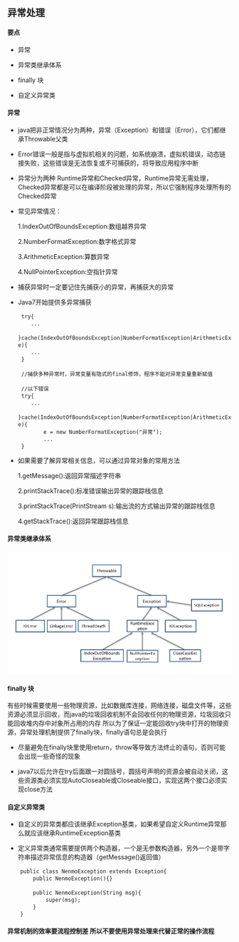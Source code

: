 ## 异常处理

#### 要点

* 异常

* 异常类继承体系

* finally 块

* 自定义异常类


#### 异常

* java把非正常情况分为两种，异常（Exception）和错误（Error），它们都继承Throwable父类

* Error错误一般是指与虚拟机相关的问题，如系统崩溃，虚拟机错误，动态链接失败，这些错误是无法恢复或不可捕获的，将导致应用程序中断

* 异常分为两种 Runtime异常和Checked异常，Runtime异常无需处理，Checked异常都是可以在编译阶段被处理的异常，所以它强制程序处理所有的Checked异常

* 常见异常情况：

    1.IndexOutOfBoundsException:数组越界异常
    
    2.NumberFormatException:数字格式异常
    
    3.ArithmeticException:算数异常

    4.NullPointerException:空指针异常
    
* 捕获异常时一定要记住先捕获小的异常，再捕获大的异常

* Java7开始提供多异常捕获

    ```
     try{
        ...
     }cache(IndexOutOfBoundsException|NumberFormatException|ArithmeticException e){
        ...
     }
        
     //捕获多种异常时，异常变量有隐式的final修饰，程序不能对异常变量重新赋值
        
     //以下错误
     try{
        ...
     }cache(IndexOutOfBoundsException|NumberFormatException|ArithmeticException e){
            e = new NumberFormatException("异常");
            ...
     }
    ```
    
* 如果需要了解异常相关信息，可以通过异常对象的常用方法

    1.getMessage():返回异常描述字符串
    
    2.printStackTrace():标准错误输出异常的跟踪栈信息
    
    3.printStackTrace(PrintStream s):输出流的方式输出异常的跟踪栈信息
    
    4.getStackTrace():返回异常跟踪栈信息
    
#### 异常类继承体系

  ![异常继承体系](../static/异常继承体系.png)

#### finally 块

有些时候需要使用一些物理资源，比如数据库连接，网络连接，磁盘文件等，这些资源必须显示回收，而java的垃圾回收机制不会回收任何的物理资源，垃圾回收只能回收堆内存中对象所占用的内存
所以为了保证一定能回收try块中打开的物理资源，异常处理机制提供了finally块，finally语句总是会执行

* 尽量避免在finally块里使用return，throw等导致方法终止的语句，否则可能会出现一些奇怪的现象

* java7以后允许在try后面跟一对圆括号，圆括号声明的资源会被自动关闭，这些资源类必须实现AutoCloseable或Closeable接口，实现这两个接口必须实现close方法

#### 自定义异常类  
    
* 自定义的异常类都应该继承Exception基类，如果希望自定义Runtime异常那么就应该继承RuntimeException基类

* 定义异常类通常需要提供两个构造器，一个是无参数构造器，另外一个是带字符串描述异常信息的构造器（getMessage()返回值）

```
    public class NenmoException extends Exception{
        public NenmoException(){}
        
        public NenmoException(String msg){
            super(msg);
        }
    }
```

#### 异常机制的效率要流程控制差 所以不要使用异常处理来代替正常的操作流程